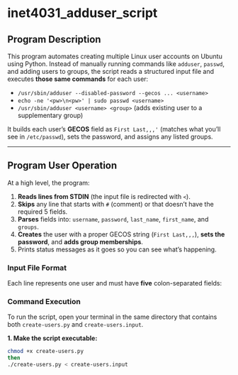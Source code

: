 # inet4031_adduser_script

## Program Description
This program automates creating multiple Linux user accounts on Ubuntu using Python. Instead of manually running commands like `adduser`, `passwd`, and adding users to groups, the script reads a structured input file and executes **those same commands** for each user:

- `/usr/sbin/adduser --disabled-password --gecos ... <username>`
- `echo -ne '<pw>\n<pw>' | sudo passwd <username>`
- `/usr/sbin/adduser <username> <group>` (adds existing user to a supplementary group)

It builds each user’s **GECOS** field as `First Last,,,'` (matches what you’ll see in `/etc/passwd`), sets the password, and assigns any listed groups.

---

## Program User Operation
At a high level, the program:

1. **Reads lines from STDIN** (the input file is redirected with `<`).
2. **Skips** any line that starts with `#` (comment) or that doesn’t have the required 5 fields.
3. **Parses** fields into: `username`, `password`, `last_name`, `first_name`, and `groups`.
4. **Creates** the user with a proper GECOS string (`First Last,,,`), **sets the password**, and **adds group memberships**.
5. Prints status messages as it goes so you can see what’s happening.

### Input File Format
Each line represents one user and must have **five** colon-separated fields:

### Command Execution
To run the script, open your terminal in the same directory that contains both `create-users.py` and `create-users.input`.

**1. Make the script executable:**
```bash
chmod +x create-users.py
then
./create-users.py < create-users.input

